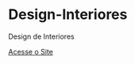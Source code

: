 # Design-Interiores
 Design de Interiores
 
 <a href="https://daniela1972-v.github.io/Design-Interiores/designI.html">Acesse o Site</a>

 


